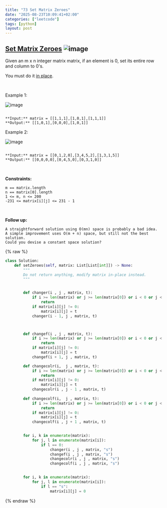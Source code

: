 ```yaml
---
title: "73 Set Matrix Zeroes"
date: "2025-08-23T10:09:41+02:00"
categories: ["leetcode"]
tags: [python]
layout: post
---
```


## [Set Matrix Zeroes](https://leetcode.com/problems/set-matrix-zeroes) ![image](https://img.shields.io/badge/Difficulty-Medium-orange)

Given an m x n integer matrix matrix, if an element is 0, set its entire row and column to 0's.

You must do it [in place](https://en.wikipedia.org/wiki/In-place_algorithm).

 

Example 1:

![image](https://assets.leetcode.com/uploads/2020/08/17/mat1.jpg)
```

**Input:** matrix = [[1,1,1],[1,0,1],[1,1,1]]
**Output:** [[1,0,1],[0,0,0],[1,0,1]]

```

Example 2:

![image](https://assets.leetcode.com/uploads/2020/08/17/mat2.jpg)
```

**Input:** matrix = [[0,1,2,0],[3,4,5,2],[1,3,1,5]]
**Output:** [[0,0,0,0],[0,4,5,0],[0,3,1,0]]

```

 

**Constraints:**

	m == matrix.length
	n == matrix[0].length
	1 <= m, n <= 200
	-231 <= matrix[i][j] <= 231 - 1

 

**Follow up:**

	A straightforward solution using O(mn) space is probably a bad idea.
	A simple improvement uses O(m + n) space, but still not the best solution.
	Could you devise a constant space solution?

{% raw %}
```python
class Solution:
    def setZeroes(self, matrix: List[List[int]]) -> None:
        """
        Do not return anything, modify matrix in-place instead.
        """


        def changer(i , j , matrix, t):
            if i >= len(matrix) or j >= len(matrix[0]) or i < 0 or j < 0 :
                return 
            if matrix[i][j] != 0:
                matrix[i][j] = t
            changer(i - 1, j , matrix, t)



        def changef(i , j , matrix, t):
            if i >= len(matrix) or j >= len(matrix[0]) or i < 0 or j < 0 :
                return 
            if matrix[i][j] != 0:
                matrix[i][j] = t
            changef(i + 1, j , matrix, t)

        def changecolr(i,  j , matrix, t):
            if i >= len(matrix) or j >= len(matrix[0]) or i < 0 or j < 0 :
                return
            if matrix[i][j] != 0:
                matrix[i][j] = t
            changecolr(i , j - 1 , matrix, t)
        
        def changecolf(i,  j , matrix, t):
            if i >= len(matrix) or j >= len(matrix[0]) or i < 0 or j < 0 :
                return
            if matrix[i][j] != 0:
                matrix[i][j] = t
            changecolf(i , j + 1 , matrix, t)

        
        for i, k in enumerate(matrix):
            for j, l in enumerate(matrix[i]):
                if l == 0:
                    changer(i , j , matrix, "s")
                    changef(i , j , matrix, "s")
                    changecolr(i , j , matrix, "s")
                    changecolf(i , j , matrix, "s")
                    

        for i, k in enumerate(matrix):
            for j, l in enumerate(matrix[i]):
                if l == "s":
                    matrix[i][j] = 0
```
{% endraw %}
